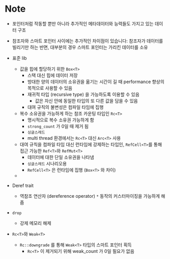 # Note 

- 포인터처럼 작동할 뿐만 아니라 추가적인 메타데이터와 능력들도 가지고 있는 데이터 구조
- 참조자와 스마트 포인터 사이에는 추가적인 차이점이 있습니다: 참조자가 데이터를 빌리기만 하는 반면, 대부분의 경우 스마트 포인터는 가리킨 데이터를 소유

- 표준 lib
  - 값을 힙에 할당하기 위한 `Box<T>`
    - 스택 대신 힙에 데이터 저장
    - 방대한 양의 데이터의 소유권을 옮기는 시간이 길 때 performance 향상의 목적으로 사용할 수 있음
    - 재귀적 타입 (recursive type) 을 가능하도록 이용할 수 있음
      - 값은 자신 안에 동일한 타입의 또 다른 값을 담을 수 있음
    - 대여 규칙의 불변성은 컴파일 타임에 집행
  - 복수 소유권을 가능하게 하는 참조 카운팅 타입인 `Rc<T>`
    - 명시적으로 복수 소유권 가능하게 함
    - `strong_count` 가 0일 때 제거 됨
    - `싱글스레드` 
    - multi thread 환경에서는 `Rc<T>` 대신 `Arc<T>` 사용 
  - 대여 규칙을 컴파일 타임 대신 런타임에 강제하는 타입인, `RefCell<T>`를 통해 접근 가능한 `Ref<T>`와 `RefMut<T>`
    - 데이터에 대한 단일 소유권을 나타냄
    - `싱글스레드` 시나리오용
    - `RefCell<T>` 은 런타임에 집행 (`Box<T>` 와 차이)
  - 


- Deref trait
  -  역참조 연산자 (dereference operator) `*` 동작의 커스터마이징을 가능하게 해 줌

- `drop`
  - 강제 메모리 해제


- `Rc<T>`와 `Weak<T>`
  - `Rc::downgrade` 를 통해 `Weak<T>` 타입의 스마트 포인터 획득
    - `Rc<T>` 이 제거되기 위해 weak_count 가 0일 필요가 없음